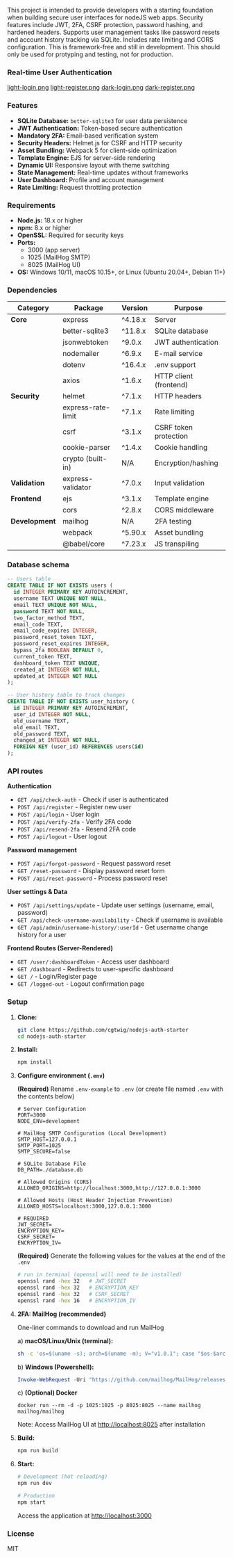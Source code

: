 This project is intended to provide developers with a starting foundation when building secure user interfaces for nodeJS web apps. Security features include JWT, 2FA, CSRF protection, password hashing, and hardened headers. Supports user management tasks like password resets and account history tracking via SQLite. Includes rate limiting and CORS configuration. This is framework-free and still in development. This should only be used for protyping and testing, not for production.

### Real-time User Authentication
[light-login.png](public/images/light-login.png)
[light-register.png](public/images/light-register.png)
[dark-login.png](public/images/dark-login.png)
[dark-register.png](public/images/dark-register.png)

### Features

- **SQLite Database:** `better-sqlite3` for user data persistence
- **JWT Authentication:** Token-based secure authentication
- **Mandatory 2FA:** Email-based verification system
- **Security Headers:** Helmet.js for CSRF and HTTP security
- **Asset Bundling:** Webpack 5 for client-side optimization
- **Template Engine:** EJS for server-side rendering
- **Dynamic UI:** Responsive layout with theme switching
- **State Management:** Real-time updates without frameworks
- **User Dashboard:** Profile and account management
- **Rate Limiting:** Request throttling protection

### Requirements

- **Node.js:** 18.x or higher
- **npm:** 8.x or higher
- **OpenSSL:** Required for security keys
- **Ports:**
  - 3000 (app server)
  - 1025 (MailHog SMTP)
  - 8025 (MailHog UI)
- **OS:** Windows 10/11, macOS 10.15+, or Linux (Ubuntu 20.04+, Debian 11+)

### Dependencies

| Category | Package | Version | Purpose |
|----------|---------|---------|----------|
| **Core** | express | ^4.18.x | Server |
| | better-sqlite3 | ^11.8.x | SQLite database |
| | jsonwebtoken | ^9.0.x | JWT authentication |
| | nodemailer | ^6.9.x | E-mail service |
| | dotenv | ^16.4.x | .env support |
| | axios | ^1.6.x | HTTP client (frontend) |
| **Security** | helmet | ^7.1.x | HTTP headers |
| | express-rate-limit | ^7.1.x | Rate limiting |
| | csrf | ^3.1.x | CSRF token protection |
| | cookie-parser | ^1.4.x | Cookie handling |
| | crypto (built-in) | N/A | Encryption/hashing |
| **Validation** | express-validator | ^7.0.x | Input validation |
| **Frontend** | ejs | ^3.1.x | Template engine |
| | cors | ^2.8.x | CORS middleware |
| **Development** | mailhog | N/A | 2FA testing |
| | webpack | ^5.90.x | Asset bundling |
| | @babel/core | ^7.23.x | JS transpiling |

### Database schema

```sql
-- Users table
CREATE TABLE IF NOT EXISTS users (
  id INTEGER PRIMARY KEY AUTOINCREMENT,
  username TEXT UNIQUE NOT NULL,
  email TEXT UNIQUE NOT NULL,
  password TEXT NOT NULL,
  two_factor_method TEXT,
  email_code TEXT,
  email_code_expires INTEGER,
  password_reset_token TEXT,
  password_reset_expires INTEGER,
  bypass_2fa BOOLEAN DEFAULT 0,
  current_token TEXT,
  dashboard_token TEXT UNIQUE,
  created_at INTEGER NOT NULL,
  updated_at INTEGER NOT NULL
);

-- User history table to track changes
CREATE TABLE IF NOT EXISTS user_history (
  id INTEGER PRIMARY KEY AUTOINCREMENT,
  user_id INTEGER NOT NULL,
  old_username TEXT,
  old_email TEXT,
  old_password TEXT,
  changed_at INTEGER NOT NULL,
  FOREIGN KEY (user_id) REFERENCES users(id)
);
```

### API routes

**Authentication**
- `GET /api/check-auth` - Check if user is authenticated
- `POST /api/register` - Register new user
- `POST /api/login` - User login
- `POST /api/verify-2fa` - Verify 2FA code
- `POST /api/resend-2fa` - Resend 2FA code
- `POST /api/logout` - User logout

**Password management**
- `POST /api/forgot-password` - Request password reset
- `GET /reset-password` - Display password reset form
- `POST /api/reset-password` - Process password reset

**User settings & Data**
- `POST /api/settings/update` - Update user settings (username, email, password)
- `GET /api/check-username-availability` - Check if username is available
- `GET /api/admin/username-history/:userId` - Get username change history for a user

**Frontend Routes (Server-Rendered)**
- `GET /user/:dashboardToken` - Access user dashboard
- `GET /dashboard` - Redirects to user-specific dashboard
- `GET /` - Login/Register page
- `GET /logged-out` - Logout confirmation page

### Setup

1.  **Clone:**
    ```bash
    git clone https://github.com/cgtwig/nodejs-auth-starter
    cd nodejs-auth-starter
    ```

2.  **Install:**
    ```bash
    npm install
    ```

3.  **Configure environment (`.env`)**

    **(Required)** Rename `.env-example` to `.env` (or create file named `.env` with the contents below)

    ```env
    # Server Configuration
    PORT=3000
    NODE_ENV=development
    
    # MailHog SMTP Configuration (Local Development)
    SMTP_HOST=127.0.0.1
    SMTP_PORT=1025
    SMTP_SECURE=false

    # SQLite Database File
    DB_PATH=./database.db

    # Allowed Origins (CORS)
    ALLOWED_ORIGINS=http://localhost:3000,http://127.0.0.1:3000

    # Allowed Hosts (Host Header Injection Prevention)
    ALLOWED_HOSTS=localhost:3000,127.0.0.1:3000

    # REQUIRED
    JWT_SECRET=
    ENCRYPTION_KEY=
    CSRF_SECRET=
    ENCRYPTION_IV=
    ```

    **(Required)** Generate the following values for the values at the end of the `.env`
    ```bash
    # run in terminal (openssl will need to be installed)
    openssl rand -hex 32   # JWT_SECRET
    openssl rand -hex 32   # ENCRYPTION_KEY
    openssl rand -hex 32   # CSRF_SECRET
    openssl rand -hex 16   # ENCRYPTION_IV
    ```

4.  **2FA: MailHog (recommended)**

    One-liner commands to download and run MailHog

     a) **macOS/Linux/Unix (terminal):**
    ```bash
    sh -c 'os=$(uname -s); arch=$(uname -m); V="v1.0.1"; case "$os-$arch" in Linux-x86_64|Linux-amd64) suffix="linux_amd64";; Linux-aarch64|Linux-arm64) suffix="linux_arm64";; Darwin-x86_64|Darwin-amd64) suffix="darwin_amd64";; Darwin-arm64) suffix="darwin_amd64"; echo "NOTE: Using amd64 binary via Rosetta 2 on arm64 Mac.";; *) echo "Error: Unsupported OS/Arch: $os-$arch"; exit 1;; esac; echo "Downloading MailHog_$suffix..."; curl -fL "https://github.com/mailhog/MailHog/releases/download/$V/MailHog_$suffix" -o mailhog && chmod +x mailhog && echo "Starting MailHog..." && ./mailhog || echo "MailHog download or execution failed."'
    ```
    
    b) **Windows (Powershell):**
    ```powershell
    Invoke-WebRequest -Uri "https://github.com/mailhog/MailHog/releases/download/v1.0.1/MailHog_windows_amd64.exe" -OutFile "mailhog.exe" ; Start-Process -FilePath ".\mailhog.exe"
    ```
    
    c) **(Optional) Docker**
    ```
    docker run --rm -d -p 1025:1025 -p 8025:8025 --name mailhog mailhog/mailhog
    ```
    
    Note: Access MailHog UI at [http://localhost:8025](http://localhost:8025) after installation

6.  **Build:**
    ```bash
    npm run build
    ```

7.  **Start:**
    ```bash
    # Development (hot reloading)
    npm run dev

    # Production
    npm start
    ```

    Access the application at [http://localhost:3000](http://localhost:3000)

### License

MIT
